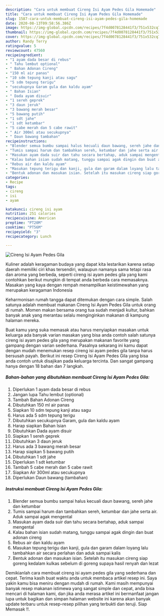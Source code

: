 ```yaml
---
description: "Cara untuk membuat Cireng Isi Ayam Pedes Gila Homemade"
title: "Cara untuk membuat Cireng Isi Ayam Pedes Gila Homemade"
slug: 1587-cara-untuk-membuat-cireng-isi-ayam-pedes-gila-homemade
date: 2020-08-13T09:58:56.386Z
image: https://img-global.cpcdn.com/recipes/7f4d0078128441f3/751x532cq70/cireng-isi-ayam-pedes-gila-foto-resep-utama.jpg
thumbnail: https://img-global.cpcdn.com/recipes/7f4d0078128441f3/751x532cq70/cireng-isi-ayam-pedes-gila-foto-resep-utama.jpg
cover: https://img-global.cpcdn.com/recipes/7f4d0078128441f3/751x532cq70/cireng-isi-ayam-pedes-gila-foto-resep-utama.jpg
author: Randy Terry
ratingvalue: 5
reviewcount: 47560
recipeingredient:
- "1 ayam dada besar di rebus"
- " Tahu lembut optional"
- " Bahan Adonan Cireng"
- "150 ml air panas"
- "10 sdm tepung kanji atau sagu"
- "5 sdm tepung terigu"
- "secukupnya Garam gula dan kaldu ayam"
- " Bahan Isian"
- " Dada ayam disuir"
- "1 sereh geprek"
- "3 daun jeruk"
- "3 bawang merah besar"
- "5 bawang putih"
- "1 sdt jahe"
- "1 sdt ketumbar"
- "5 cabe merah dan 5 cabe rawit"
- " Air 300ml atau secukupnya"
- " Daun bawang tambahan"
recipeinstructions:
- "Blender semua bumbu sampai halus kecuali daun bawang, sereh jahe dan ketumbar"
- "Tumis sampai harum dan tambahkan sereh, ketumbar dan jahe serta air. Aduk sampai agak mengental"
- "Masukan ayam dada suir dan tahu secara bertahap, aduk sampai mengental"
- "Kalau bahan isian sudah matang, tunggu sampai agak dingin dan buat adonan cireng"
- "Rebus air dan kaldu ayam"
- "Masukan tepung terigu dan kanji, gula dan garam dalam loyang lalu tambahkan air secara perlahan dan aduk sampai kalis"
- "Bentuk adonan dan masukan isian. Setelah itu masukan cireng siap goreng kedalam kulkas sebelum di goreng supaya hasil renyah dan lezat"
categories:
- Recipe
tags:
- cireng
- isi
- ayam

katakunci: cireng isi ayam 
nutrition: 251 calories
recipecuisine: American
preptime: "PT20M"
cooktime: "PT56M"
recipeyield: "3"
recipecategory: Lunch

---
```



![Cireng Isi Ayam Pedes Gila](https://img-global.cpcdn.com/recipes/7f4d0078128441f3/751x532cq70/cireng-isi-ayam-pedes-gila-foto-resep-utama.jpg)

Kuliner adalah keragaman budaya yang dapat kita lestarikan karena setiap daerah memiliki ciri khas tersendiri, walaupun namanya sama tetapi rasa dan aroma yang berbeda, seperti cireng isi ayam pedes gila yang kami contohkan berikut mungkin di tempat anda berbeda cara memasaknya. Masakan yang kaya dengan rempah menampilkan keistimewahan yang merupakan keragaman Indonesia



Keharmonisan rumah tangga dapat ditemukan dengan cara simple. Salah satunya adalah membuat makanan Cireng Isi Ayam Pedes Gila untuk orang di rumah. Momen makan bersama orang tua sudah menjadi kultur, bahkan banyak anak yang merantau selalu menginginkan makanan di kampung halaman mereka.

Buat kamu yang suka memasak atau harus menyiapkan masakan untuk keluarga ada banyak varian masakan yang bisa anda contoh salah satunya cireng isi ayam pedes gila yang merupakan makanan favorite yang gampang dengan varian sederhana. Pasalnya sekarang ini kamu dapat dengan mudah menemukan resep cireng isi ayam pedes gila tanpa harus bersusah payah.
Berikut ini resep Cireng Isi Ayam Pedes Gila yang bisa anda contoh untuk disajikan pada keluarga tercinta. Dan sangat gampang hanya dengan 18 bahan dan 7 langkah.


<!--inarticleads1-->

##### Bahan-bahan yang dibutuhkan membuat Cireng Isi Ayam Pedes Gila:

1. Diperlukan 1 ayam dada besar di rebus
1. Jangan lupa  Tahu lembut (optional)
1. Tambah  Bahan Adonan Cireng
1. Dibutuhkan 150 ml air panas
1. Siapkan 10 sdm tepung kanji atau sagu
1. Harus ada 5 sdm tepung terigu
1. Dibutuhkan secukupnya Garam, gula dan kaldu ayam
1. Harap siapkan  Bahan Isian
1. Dibutuhkan  Dada ayam disuir
1. Siapkan 1 sereh geprek
1. Dibutuhkan 3 daun jeruk
1. Harus ada 3 bawang merah besar
1. Harap siapkan 5 bawang putih
1. Dibutuhkan 1 sdt jahe
1. Diperlukan 1 sdt ketumbar
1. Tambah 5 cabe merah dan 5 cabe rawit
1. Siapkan  Air 300ml atau secukupnya
1. Diperlukan  Daun bawang (tambahan)




<!--inarticleads2-->

##### Instruksi membuat  Cireng Isi Ayam Pedes Gila:

1. Blender semua bumbu sampai halus kecuali daun bawang, sereh jahe dan ketumbar
1. Tumis sampai harum dan tambahkan sereh, ketumbar dan jahe serta air. Aduk sampai agak mengental
1. Masukan ayam dada suir dan tahu secara bertahap, aduk sampai mengental
1. Kalau bahan isian sudah matang, tunggu sampai agak dingin dan buat adonan cireng
1. Rebus air dan kaldu ayam
1. Masukan tepung terigu dan kanji, gula dan garam dalam loyang lalu tambahkan air secara perlahan dan aduk sampai kalis
1. Bentuk adonan dan masukan isian. Setelah itu masukan cireng siap goreng kedalam kulkas sebelum di goreng supaya hasil renyah dan lezat




Demikianlah cara membuat cireng isi ayam pedes gila yang sederhana dan cepat. Terima kasih buat waktu anda untuk membaca artikel resep ini. Saya yakin kamu bisa meniru dengan mudah di rumah. Kami masih mempunyai banyak resep makanan istimewa yang sangat simple dan cepat, anda bisa mencari di halaman kami, dan jika anda merasa artikel ini bermanfaat jangan lupa untuk bagikan dan simpan halaman website ini karena akan banyak update terbaru untuk resep-resep pilihan yang terbukti dan teruji. Siap Memasak !!. 
